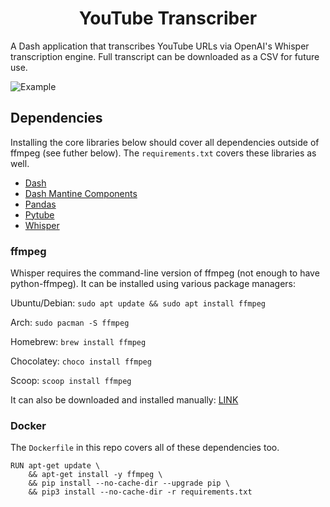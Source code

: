 <h1 align="center">
YouTube Transcriber
</h1>

A Dash application that transcribes YouTube URLs via OpenAI's Whisper transcription engine. Full transcript can be downloaded as a CSV for future use. 

![Example](https://i.imgur.com/Bjq6LMc.gif)

## Dependencies

Installing the core libraries below should cover all dependencies outside of ffmpeg (see futher below). The `requirements.txt` covers these libraries as well. 

- [Dash](https://pypi.org/project/dash/)
- [Dash Mantine Components](https://pypi.org/project/dash-mantine-components/)
- [Pandas](https://pypi.org/project/pandas/)
- [Pytube](https://pypi.org/project/pytube/)
- [Whisper](https://pypi.org/project/openai-whisper/)

### ffmpeg
Whisper requires the command-line version of ffmpeg (not enough to have python-ffmpeg). It can be installed using various package managers:

Ubuntu/Debian: `sudo apt update && sudo apt install ffmpeg`

Arch: `sudo pacman -S ffmpeg`

Homebrew: `brew install ffmpeg`

Chocolatey: `choco install ffmpeg`

Scoop: `scoop install ffmpeg`

It can also be downloaded and installed manually: [LINK](https://ffmpeg.org/download.html)

### Docker
The `Dockerfile` in this repo covers all of these dependencies too.
```
RUN apt-get update \
    && apt-get install -y ffmpeg \
    && pip install --no-cache-dir --upgrade pip \
    && pip3 install --no-cache-dir -r requirements.txt
```
